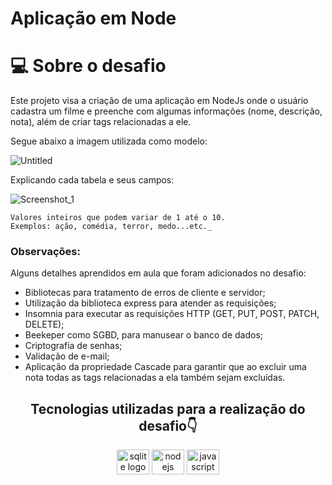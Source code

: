 # Aplicação em Node

# 💻 Sobre o desafio

Este projeto visa a criação de uma aplicação em NodeJs onde o usuário cadastra um filme e preenche com algumas informações (nome, descrição, nota), além de criar tags relacionadas a ele.

Segue abaixo a imagem utilizada como modelo:

![Untitled](https://user-images.githubusercontent.com/101990719/181934462-203754aa-25d6-435c-9751-7203cc17f41d.png)

Explicando cada tabela e seus campos:

![Screenshot_1](https://user-images.githubusercontent.com/101990719/181934545-35d6be72-9531-4533-bb9f-b9ac4e00f963.png)

```
Valores inteiros que podem variar de 1 até o 10.
Exemplos: ação, comédia, terror, medo...etc._
```

### **Observações:**

Alguns detalhes aprendidos em aula que foram adicionados no desafio:

- Bibliotecas para tratamento de erros de cliente e servidor;
- Utilização da biblioteca express para atender as requisições;
- Insomnia para executar as requisições HTTP (GET, PUT, POST, PATCH, DELETE);
- Beekeper como SGBD, para manusear o banco de dados;
- Criptografia de senhas;
- Validação de e-mail;
- Aplicação  da propriedade Cascade para garantir que ao excluir uma nota todas as tags relacionadas a ela também sejam excluídas.

<h2 align="center">Tecnologias utilizadas para a realização do desafio👇</h2>

<div align="center">

<img src="https://cdn.jsdelivr.net/gh/devicons/devicon/icons/sqlite/sqlite-original-wordmark.svg" height="40" width="52" alt="sqlite logo" />
<img src="https://cdn.jsdelivr.net/gh/devicons/devicon/icons/nodejs/nodejs-original.svg" height="40" width="52" alt="nodejs logo" />
<img src="https://cdn.jsdelivr.net/gh/devicons/devicon/icons/javascript/javascript-original.svg" height="40" width="52" alt="javascript logo" />
                    
</div>
